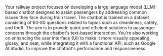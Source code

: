 Your railway project focuses on developing a large language model (LLM)-based chatbot designed to assist passengers by addressing common issues they face during train travel. The chatbot is trained on a dataset consisting of 60-80 questions related to topics such as cleanliness, safety, and theft. The aim is to provide quick and efficient solutions to passenger concerns through the chatbot's text-based interaction. You're also working on enhancing the user interface (UI) to make it more visually appealing, glossy, and neat, while integrating it with a functional API, such as Google AI Studio, to improve the chatbot's performance and responsiveness.
